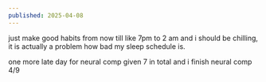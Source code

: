 ```yaml
---
published: 2025-04-08
---
```


just make good habits from now till like 7pm to 2 am and i should be chilling, it is actually a problem how bad my sleep schedule is.

one more late day for neural comp given 7 in total and i finish neural comp 4/9